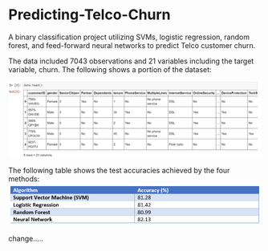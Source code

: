 # Predicting-Telco-Churn
A binary classification project utilizing SVMs, logistic regression, random forest, and feed-forward neural networks to predict Telco customer churn. 

The data included 7043 observations and 21 variables including the target variable, churn. The following shows a portion of the dataset:

![alt text](telco_img.PNG)

The following table shows the test accuracies achieved by the four methods:
![alt text](telco2_img.PNG)

change.....
